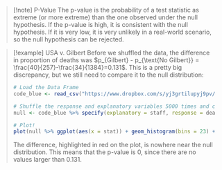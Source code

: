 >[!note] P-Value
>The p-value is the probability of a test statistic as extreme (or more extreme) than the one observed under the null hypothesis. If the p-value is high, it is consistent with the null hypothesis. If it is very low, it is very unlikely in a real-world scenario, so the null hypothesis can be rejected.

>[!example] USA v. Gilbert
>Before we shuffled the data, the difference in proportion of deaths was $p_{Gilbert} - p_{\text{No Gilbert}} = \frac{40}{257}-\frac{34}{1384}=0.131$. This is a pretty big discrepancy, but we still need to compare it to the null distribution:
>```R
># Load the Data Frame
>code_blue <- read_csv("https://www.dropbox.com/s/yj3grtilupyj9pv/code_blue.csv?dl=1") %>% slice_sample(prop = 1)
>
># Shuffle the response and explanatory variables 5000 times and calculate the null distribution of the difference in proportions between deaths on and off Gilbert's shift 
>null <- code_blue %>% specify(explanatory = staff, response = death, success = "yes") %>% hypothesize(null = "independence") %>% generate(reps = 5000, type = "permute") %>% calculate(stat = "diff in props")
>
># Plot!
>plot(null %>% ggplot(aes(x = stat)) + geom_histogram(bins = 23) + annotate("segment", x = .131, xend = .131, y = 0, yend = 600, color = "tomato"))
>```
>The difference, highlighted in red on the plot, is nowhere near the null distribution. This means that the p-value is 0, since there are no values larger than 0.131.

